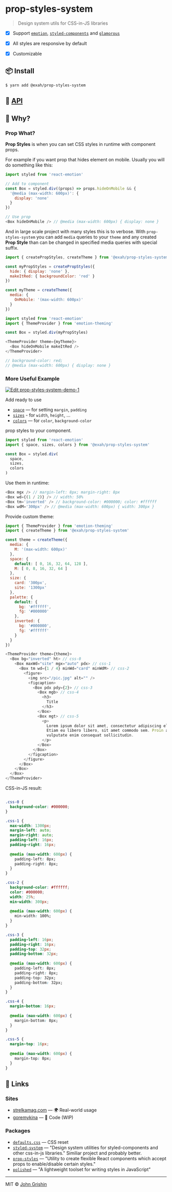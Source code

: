 # prop-styles-system

> Design system utils for CSS-in-JS libraries


- [x] Support [`emotion`](https://emotion.sh), [`styled-components`](https://www.styled-components.com) and [`glamorous`](https://glamorous.rocks)
- [x] All styles are responsive by default
- [x] Customizable


## 📦 Install

```
$ yarn add @exah/prop-styles-system
```


## 📖 [API](./docs/api.md)


## 🤔 Why?


### Prop What?

**Prop Styles** is when you can set CSS styles in runtime with component props. 

For example if you want prop that hides element on mobile. Usually you will do something like this:

```js
import styled from 'react-emotion'

// Add to component
const Box = styled.div((props) => props.hideOnMobile && {  
  '@media (max-width: 600px)': {
    display: 'none' 
  }
})

// Use prop
<Box hideOnMobile /> // @media (max-width: 600px) { display: none }
```

And in large scale project with many styles this is to verbose. With `prop-styles-system` you can add `media` queries to your `theme` and any created **Prop Style** than can be changed in specified media queries with special suffix.

```js
import { createPropStyles, createTheme } from '@exah/prop-styles-system'

const myPropStyles = createPropStyles({
  hide: { display: 'none' },
  makeItRed: { backgroundColor: 'red' }
})

const myTheme = createTheme({
  media: {
    OnMobile: '(max-width: 600px)'
  }
})
```

```js
import styled from 'react-emotion'
import { ThemeProvider } from 'emotion-theming'

const Box = styled.div(myPropStyles)

<ThemeProvider theme={myTheme}>
  <Box hideOnMobile makeItRed />
</ThemeProvider>

// background-color: red; 
// @media (max-width: 600px) { display: none }
```


### More Useful Example

[![Edit prop-styles-system-demo-1](https://codesandbox.io/static/img/play-codesandbox.svg)](https://codesandbox.io/s/zlrwm3ymzx)

Add ready to use

- [`space`](./docs/api.md#space) — for setting `margin`, `padding`
- [`sizes`](./docs/api.md#sizes) - for `width`, `height`, ...
- [`colors`](./docs/api.md#colors) — for `color`, `background-color` 

prop styles to your component.

```js
import styled from 'react-emotion'
import { space, sizes, colors } from '@exah/prop-styles-system'

const Box = styled.div(
  space,
  sizes,
  colors
)
```

Use them in runtime:

```js
<Box mgx /> // margin-left: 8px; margin-right: 8px
<Box wd={(1 / 2)} /> // width: 50%
<Box tm='inverted' /> // background-color: #000000; color: #ffffff
<Box wdM='300px' /> // @media (max-width: 600px) { width: 300px }
```

Provide custom theme:

```js
import { ThemeProvider } from 'emotion-theming'
import { createTheme } from '@exah/prop-styles-system' 

const theme = createTheme({
  media: {
    M: '(max-width: 600px)'
  },
  space: {
    default: [ 0, 16, 32, 64, 128 ],
    M: [ 0, 8, 16, 32, 64 ]
  },
  size: {
    card: '300px',
    site: '1300px'
  },
  palette: {
    default: {
      bg: '#ffffff',
      fg: '#000000'
    },
    inverted: {
      bg: '#000000',
      fg: '#ffffff'
    }
  }
})

<ThemeProvider theme={theme}>
  <Box bg="inverted" ht> // css-0
    <Box maxWd="site" mgx="auto" pdx> // css-1
      <Box tm wd={1 / 4} minWd="card" minWdM> // css-2
        <figure>
          <img src="/pic.jpg" alt="" />
          <figcaption>
            <Box pdx pdy={2}> // css-3
              <Box mgb> // css-4
                <h3>
                  Title
                </h3>
              </Box>
              <Box mgt> // css-5
                <p>
                  Lorem ipsum dolor sit amet, consectetur adipiscing elit.
                  Etiam eu libero libero, sit amet commodo sem. Proin a quam
                  vulputate enim consequat sollicitudin.
                </p>
              </Box>
            </Box>
          </figcaption>
        </figure>
      </Box>
    </Box>
  </Box>
</ThemeProvider>

```

CSS-in-JS result:

```css

.css-0 {
  background-color: #000000;
}

.css-1 {
  max-width: 1300px; 
  margin-left: auto; 
  margin-right: auto; 
  padding-left: 16px; 
  padding-right: 16px;
  
  @media (max-width: 600px) { 
    padding-left: 8px; 
    padding-right: 8px; 
  }
}

.css-2 {
  background-color: #ffffff;
  color: #000000;
  width: 25%;
  min-width: 300px;
  
  @media (max-width: 600px) { 
    min-width: 100%;
  }
}

.css-3 {
  padding-left: 16px;
  padding-right: 16px;
  padding-top: 32px;
  padding-bottom: 32px;
  
  @media (max-width: 600px) {
    padding-left: 8px;
    padding-right: 8px;
    padding-top: 32px;
    padding-bottom: 32px;
  }
}

.css-4 {
  margin-bottom: 16px;
  
  @media (max-width: 600px) {
    margin-bottom: 8px;
  }
}

.css-5 {
  margin-top: 16px;
  
  @media (max-width: 600px) {
    margin-top: 8px;
  }
}
```

## 🔗 Links

### Sites

- [strelkamag.com](http://strelkamag.com) — 🌍 Real-world usage
- [goremykina](https://github.com/exah/goremykina) — 👀 Code (WIP)


### Packages

- [`defaults.css`](https://github.com/exah/defaults.css) — CSS reset
- [`styled-system`](https://github.com/jxnblk/styled-system) — "Design system utilities for styled-components and other css-in-js libraries." Similiar project and probably better.
- [`prop-styles`](https://github.com/peterschussheim/prop-styles) — "Utility to create flexible React components which accept props to enable/disable certain styles."
- [`polished`](https://github.com/styled-components/polished) — "A lightweight toolset for writing styles in JavaScript"


---

MIT © [John Grishin](http://johngrish.in)
